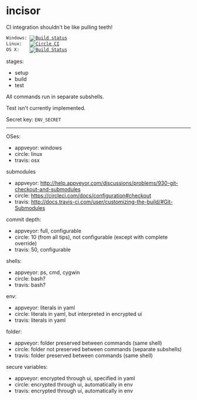 # incisor

CI integration shouldn't be like pulling teeth!

<code>Windows: [![Build status](https://ci.appveyor.com/api/projects/status/bcfogndqpcfiau67/branch/master?svg=true)](https://ci.appveyor.com/project/tcr/incisor/branch/master)</code><br>
<code>Linux:&nbsp;&nbsp; [![Circle CI](https://circleci.com/gh/tcr/incisor/tree/master.svg?style=svg)](https://circleci.com/gh/tcr/incisor/tree/master)</code><br>
<code>OS X:&nbsp;&nbsp;&nbsp; [![Build Status](https://travis-ci.org/tcr/incisor.svg?branch=master)](https://travis-ci.org/tcr/incisor)</code>

stages:

* setup
* build
* test

All commands run in separate subshells.

Test isn't currently implemented.

Secret key: `ENV_SECRET`

---

OSes:

* appveyor: windows
* circle: linux
* travis: osx

submodules

* appveyor: http://help.appveyor.com/discussions/problems/930-git-checkout-and-submodules
* circle: https://circleci.com/docs/configuration#checkout
* travis: http://docs.travis-ci.com/user/customizing-the-build/#Git-Submodules

commit depth:

* appveyor: full, configurable
* circle: 10 (from all tips), not configurable (except with complete override)
* travis: 50, configurable

shells:

* appveyor: ps, cmd, cygwin
* circle: bash?
* travis: bash?

env:

* appveyor: literals in yaml
* circle: literals in yaml, but interpreted in encrypted ui
* travis: literals in yaml

folder:

* appveyor: folder preserved between commands (same shell)
* circle: folder not preserved between commands (separate subshells)
* travis: folder preserved between commands (same shell)

secure variables:

* appveyor: encrypted through ui, specified in yaml
* circle: encrypted through ui, automatically in env
* travis: encrypted through ui, automatically in env

